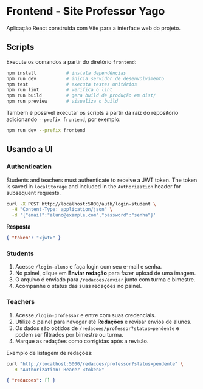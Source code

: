 # Frontend - Site Professor Yago

Aplicação React construída com Vite para a interface web do projeto.

## Scripts

Execute os comandos a partir do diretório `frontend`:

```bash
npm install           # instala dependências
npm run dev           # inicia servidor de desenvolvimento
npm test              # executa testes unitários
npm run lint          # verifica o lint
npm run build         # gera build de produção em dist/
npm run preview       # visualiza o build
```

Também é possível executar os scripts a partir da raiz do repositório adicionando `--prefix frontend`, por exemplo:

```bash
npm run dev --prefix frontend
```

## Usando a UI

### Authentication

Students and teachers must authenticate to receive a JWT token. The token is saved in `localStorage` and included in the `Authorization` header for subsequent requests.

```bash
curl -X POST http://localhost:5000/auth/login-student \
  -H "Content-Type: application/json" \
  -d '{"email":"aluno@example.com","password":"senha"}'
```

**Resposta**

```json
{ "token": "<jwt>" }
```

### Students

1. Acesse `/login-aluno` e faça login com seu e-mail e senha.
2. No painel, clique em **Enviar redação** para fazer upload de uma imagem.
3. O arquivo é enviado para `/redacoes/enviar` junto com turma e bimestre.
4. Acompanhe o status das suas redações no painel.

### Teachers

1. Acesse `/login-professor` e entre com suas credenciais.
2. Utilize o painel para navegar até **Redações** e revisar envios de alunos.
3. Os dados são obtidos de `/redacoes/professor?status=pendente` e podem ser filtrados por bimestre ou turma.
4. Marque as redações como corrigidas após a revisão.

Exemplo de listagem de redações:

```bash
curl "http://localhost:5000/redacoes/professor?status=pendente" \
  -H "Authorization: Bearer <token>"
```

```json
{ "redacoes": [] }
```

